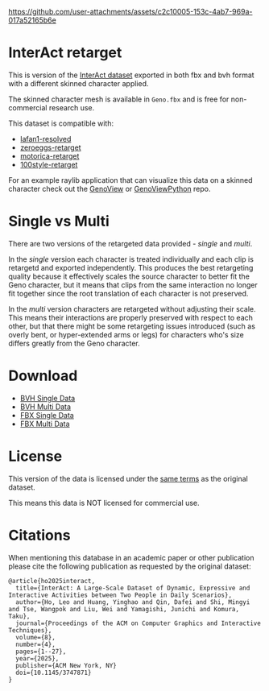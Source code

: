 

https://github.com/user-attachments/assets/c2c10005-153c-4ab7-969a-017a52165b6e


InterAct retarget
=================

This is version of the [InterAct dataset](https://hku-cg.github.io/interact/) exported in both fbx and bvh format with a different skinned character applied.

The skinned character mesh is available in `Geno.fbx` and is free for non-commercial research use.

This dataset is compatible with:

* [lafan1-resolved](https://github.com/orangeduck/lafan1-resolved)
* [zeroeggs-retarget](https://github.com/orangeduck/zeroeggs-retarget)
* [motorica-retarget](https://github.com/orangeduck/motorica-retarget)
* [100style-retarget](https://github.com/orangeduck/100style-retarget)

For an example raylib application that can visualize this data on a skinned character check out the [GenoView](https://github.com/orangeduck/GenoView) or [GenoViewPython](https://github.com/orangeduck/GenoViewPython) repo.

Single vs Multi
===============

There are two versions of the retargeted data provided - _single_ and _multi_.

In the _single_ version each character is treated individually and each clip is retargetd and exported independently. This produces the best retargeting quality because it effectively scales the source character to better fit the Geno character, but it means that clips from the same interaction no longer fit together since the root translation of each character is not preserved.

In the _multi_ version characters are retargeted without adjusting their scale. This means their interactions are properly preserved with respect to each other, but that there might be some retargeting issues introduced (such as overly bent, or hyper-extended arms or legs) for characters who's size differs greatly from the Geno character.

Download
========

* [BVH Single Data](https://theorangeduck.com/media/uploads/Geno/interact-retarget/bvh_single.zip)
* [BVH Multi Data](https://theorangeduck.com/media/uploads/Geno/interact-retarget/bvh_single.zip)
* [FBX Single Data](https://theorangeduck.com/media/uploads/Geno/interact-retarget/fbx_single.zip)
* [FBX Multi Data](https://theorangeduck.com/media/uploads/Geno/interact-retarget/fbx_single.zip)

License
=======

This version of the data is licensed under the [same terms](https://hku-cg.github.io/interact/) as the original dataset.

This means this data is NOT licensed for commercial use.

Citations
=========

When mentioning this database in an academic paper or other publication please cite the following publication as requested by the original dataset:

```
@article{ho2025interact,
  title={InterAct: A Large-Scale Dataset of Dynamic, Expressive and Interactive Activities between Two People in Daily Scenarios},
  author={Ho, Leo and Huang, Yinghao and Qin, Dafei and Shi, Mingyi and Tse, Wangpok and Liu, Wei and Yamagishi, Junichi and Komura, Taku},
  journal={Proceedings of the ACM on Computer Graphics and Interactive Techniques},
  volume={8},
  number={4},
  pages={1--27},
  year={2025},
  publisher={ACM New York, NY}
  doi={10.1145/3747871}
}
```


